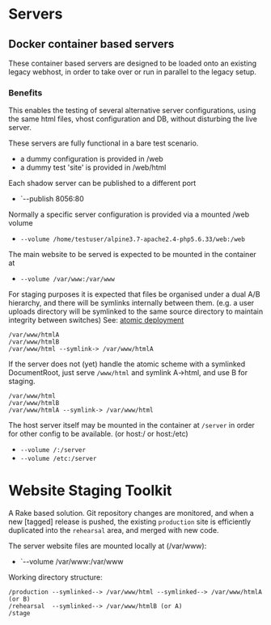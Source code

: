 Servers
=======

Docker container based servers
------------------------------

These container based servers are designed to be loaded onto an existing legacy webhost,
in order to take over or run in parallel to the legacy setup. 

### Benefits

This enables the testing of several alternative server configurations, using the same html
files, vhost configuration and DB, without disturbing the live server.

These servers are fully functional in a bare test scenario.

* a dummy configuration is provided in /web
* a dummy test 'site' is provided in /web/html

Each shadow server can be published to a different port

*  `--publish 8056:80

Normally a specific server configuration is provided via a mounted /web volume

* `--volume /home/testuser/alpine3.7-apache2.4-php5.6.33/web:/web`

The main website to be served is expected to be mounted in the container at

* `--volume /var/www:/var/www`
	
For staging purposes it is expected that files be organised under a dual A/B hierarchy,
and there will be symlinks internally between them. (e.g. a user uploads directory will
be symlinked to the same source directory to maintain integrity between switches)
See: [atomic deployment](https://codeascraft.com/2013/07/01/atomic-deploys-at-etsy/)

	/var/www/htmlA
	/var/www/htmlB
	/var/www/html --symlink-> /var/www/htmlA
	
If the server does not (yet) handle the atomic scheme with a symlinked DocumentRoot,
just serve `/www/html` and symlink A->html, and use B for staging.

	/var/www/html
	/var/www/htmlB
	/var/www/htmlA --symlink-> /var/www/html	  

The host server itself may be mounted in the container at `/server` in order for other
config to be available. (or host:/ or host:/etc)

* `--volume /:/server`
* `--volume /etc:/server`

Website Staging Toolkit
=======================

A Rake based solution. Git repository changes are monitored, and when a new [tagged] release
is pushed, the existing `production` site is efficiently duplicated into the `rehearsal`
area, and merged with new code.

The server website files are mounted locally at (/var/www):

* `--volume /var/www:/var/www

Working directory structure:

	/production --symlinked--> /var/www/html --symlinked--> /var/www/htmlA (or B)
	/rehearsal  --symlinked--> /var/www/htmlB (or A)
	/stage
	


	